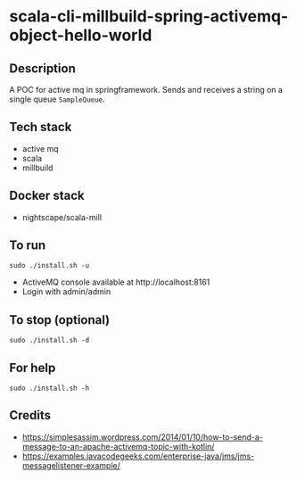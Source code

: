 # scala-cli-millbuild-spring-activemq-object-hello-world

## Description
A POC for active mq in springframework.
Sends and receives a string on a single
queue `SampleQueue`.

## Tech stack
- active mq
- scala
- millbuild

## Docker stack
- nightscape/scala-mill

## To run
`sudo ./install.sh -u`
- ActiveMQ console available at http://localhost:8161
- Login with admin/admin

## To stop (optional)
`sudo ./install.sh -d`

## For help
`sudo ./install.sh -h`

## Credits
- https://simplesassim.wordpress.com/2014/01/10/how-to-send-a-message-to-an-apache-activemq-topic-with-kotlin/
- https://examples.javacodegeeks.com/enterprise-java/jms/jms-messagelistener-example/
